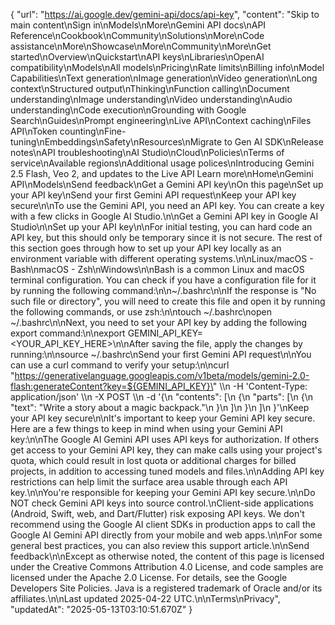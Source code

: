 {
  "url": "https://ai.google.dev/gemini-api/docs/api-key",
  "content": "Skip to main content\nSign in\nModels\nMore\nGemini API docs\nAPI Reference\nCookbook\nCommunity\nSolutions\nMore\nCode assistance\nMore\nShowcase\nMore\nCommunity\nMore\nGet started\nOverview\nQuickstart\nAPI keys\nLibraries\nOpenAI compatibility\nModels\nAll models\nPricing\nRate limits\nBilling info\nModel Capabilities\nText generation\nImage generation\nVideo generation\nLong context\nStructured output\nThinking\nFunction calling\nDocument understanding\nImage understanding\nVideo understanding\nAudio understanding\nCode execution\nGrounding with Google Search\nGuides\nPrompt engineering\nLive API\nContext caching\nFiles API\nToken counting\nFine-tuning\nEmbeddings\nSafety\nResources\nMigrate to Gen AI SDK\nRelease notes\nAPI troubleshooting\nAI Studio\nCloud\nPolicies\nTerms of service\nAvailable regions\nAdditional usage polices\nIntroducing Gemini 2.5 Flash, Veo 2, and updates to the Live API Learn more\nHome\nGemini API\nModels\nSend feedback\nGet a Gemini API key\nOn this page\nSet up your API key\nSend your first Gemini API request\nKeep your API key secure\n\nTo use the Gemini API, you need an API key. You can create a key with a few clicks in Google AI Studio.\n\nGet a Gemini API key in Google AI Studio\n\nSet up your API key\n\nFor initial testing, you can hard code an API key, but this should only be temporary since it is not secure. The rest of this section goes through how to set up your API key locally as an environment variable with different operating systems.\n\nLinux/macOS - Bash\nmacOS - Zsh\nWindows\n\nBash is a common Linux and macOS terminal configuration. You can check if you have a configuration file for it by running the following command:\n\n~/.bashrc\n\nIf the response is \"No such file or directory\", you will need to create this file and open it by running the following commands, or use zsh:\n\ntouch ~/.bashrc\nopen ~/.bashrc\n\nNext, you need to set your API key by adding the following export command:\n\nexport GEMINI_API_KEY=<YOUR_API_KEY_HERE>\n\nAfter saving the file, apply the changes by running:\n\nsource ~/.bashrc\nSend your first Gemini API request\n\nYou can use a curl command to verify your setup:\n\ncurl \"https://generativelanguage.googleapis.com/v1beta/models/gemini-2.0-flash:generateContent?key=${GEMINI_API_KEY}\" \\\n  -H 'Content-Type: application/json' \\\n  -X POST \\\n  -d '{\n    \"contents\": [\n      {\n        \"parts\": [\n          {\n            \"text\": \"Write a story about a magic backpack.\"\n          }\n        ]\n      }\n    ]\n  }'\nKeep your API key secure\n\nIt's important to keep your Gemini API key secure. Here are a few things to keep in mind when using your Gemini API key:\n\nThe Google AI Gemini API uses API keys for authorization. If others get access to your Gemini API key, they can make calls using your project's quota, which could result in lost quota or additional charges for billed projects, in addition to accessing tuned models and files.\n\nAdding API key restrictions can help limit the surface area usable through each API key.\n\nYou're responsible for keeping your Gemini API key secure.\n\nDo NOT check Gemini API keys into source control.\nClient-side applications (Android, Swift, web, and Dart/Flutter) risk exposing API keys. We don't recommend using the Google AI client SDKs in production apps to call the Google AI Gemini API directly from your mobile and web apps.\n\nFor some general best practices, you can also review this support article.\n\nSend feedback\n\nExcept as otherwise noted, the content of this page is licensed under the Creative Commons Attribution 4.0 License, and code samples are licensed under the Apache 2.0 License. For details, see the Google Developers Site Policies. Java is a registered trademark of Oracle and/or its affiliates.\n\nLast updated 2025-04-22 UTC.\n\nTerms\nPrivacy",
  "updatedAt": "2025-05-13T03:10:51.670Z"
}